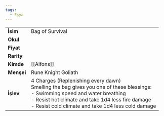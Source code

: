 ```yaml
---
tags:
  - Eşya
---  
```

  
|  |  |  
|---|---|  
| **İsim** | Bag of Survival|  
| **Okul** | |  
| **Fiyat** | |  
| **Rarity** | |  
| **Kimde** | [[Alfons]]|  
| **Menşei** | Rune Knight Goliath|  
| **İşlev** | 4 Charges (Replenishing every dawn)<br>Smelling the bag gives you one of these blessings:<br>- Swimming speed and water breathing<br>- Resist hot climate and take 1d4 less fire damage<br>- Resist cold climate and take 1d4 less cold damage|  
